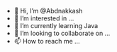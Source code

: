 - 👋 Hi, I’m @Abdnakkash
- 👀 I’m interested in ...
- 🌱 I’m currently learning Java 
- 💞️ I’m looking to collaborate on ...
- 📫 How to reach me ...

<!---
Abdnakkash/Abdnakkash is a ✨ special ✨ repository because its `README.md` (this file) appears on your GitHub profile.
You can click the Preview link to take a look at your changes.
--->
